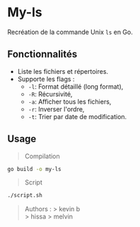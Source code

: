 # My-ls
Recréation de la commande Unix `ls` en Go.

## Fonctionnalités
- Liste les fichiers et répertoires.
- Supporte les flags : 
    * `-l`:  Format détaillé (long format), 
    * `-R`:  Récursivité, 
    * `-a`:  Afficher tous les fichiers, 
    * `-r`:  Inverser l'ordre, 
    * `-t`:  Trier par date de modification.

## Usage 

> Compilation 

```bash
go build -o my-ls
```

> Script

```bash
./script.sh
```

> Authors :
    > kevin b  
    > hissa
    > melvin 